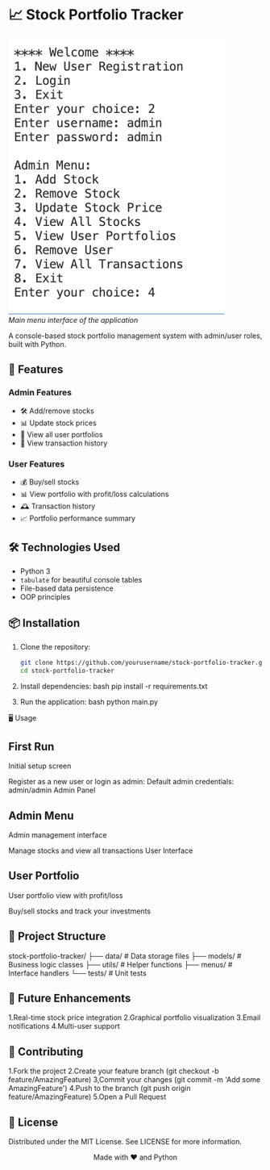 # 📈 Stock Portfolio Tracker

![Project Screenshot](screenshots/admin_menu.png)  
*Main menu interface of the application*

A console-based stock portfolio management system with admin/user roles, built with Python.

## 🌟 Features

### Admin Features
- 🛠️ Add/remove stocks
- 📊 Update stock prices
- 👥 View all user portfolios
- 📜 View transaction history

### User Features
- 💰 Buy/sell stocks
- 📊 View portfolio with profit/loss calculations
- 🕰️ Transaction history
- 📈 Portfolio performance summary

## 🛠️ Technologies Used

- Python 3
- `tabulate` for beautiful console tables
- File-based data persistence
- OOP principles

## 📦 Installation

1. Clone the repository:
   ```bash
   git clone https://github.com/yourusername/stock-portfolio-tracker.git
   cd stock-portfolio-tracker

2. Install dependencies:
   bash
   pip install -r requirements.txt

3. Run the application:
   bash
   python main.py

🖥️ Usage

## First Run

Initial setup screen

Register as a new user or login as admin:
Default admin credentials: admin/admin
Admin Panel

## Admin Menu
Admin management interface

Manage stocks and view all transactions
User Interface

## User Portfolio
User portfolio view with profit/loss

Buy/sell stocks and track your investments


## 📂 Project Structure

stock-portfolio-tracker/
├── data/               # Data storage files
├── models/             # Business logic classes
├── utils/              # Helper functions
├── menus/              # Interface handlers
└── tests/              # Unit tests

## 🚀 Future Enhancements

1.Real-time stock price integration
2.Graphical portfolio visualization
3.Email notifications
4.Multi-user support

## 🤝 Contributing

1.Fork the project
2.Create your feature branch (git checkout -b feature/AmazingFeature)
3,Commit your changes (git commit -m 'Add some AmazingFeature')
4.Push to the branch (git push origin feature/AmazingFeature)
5.Open a Pull Request

## 📝 License

Distributed under the MIT License. See LICENSE for more information.

<div align="center">
    Made with ❤️ and Python
</div>
